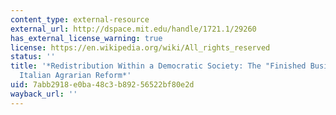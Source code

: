 ```yaml
---
content_type: external-resource
external_url: http://dspace.mit.edu/handle/1721.1/29260
has_external_license_warning: true
license: https://en.wikipedia.org/wiki/All_rights_reserved
status: ''
title: '*Redistribution Within a Democratic Society: The "Finished Business" of the
  Italian Agrarian Reform*'
uid: 7abb2918-e0ba-48c3-b892-56522bf80e2d
wayback_url: ''
---
```

